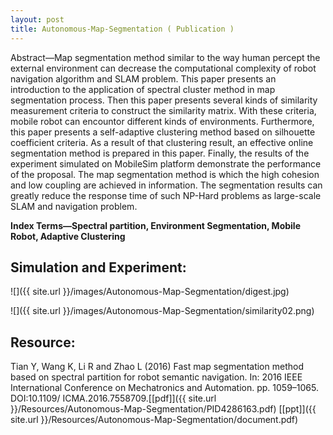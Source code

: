 ```yaml
---
layout: post
title: Autonomous-Map-Segmentation ( Publication )
---
```


Abstract—Map segmentation method similar to the way
human percept the external environment can decrease the
computational complexity of robot navigation algorithm and
SLAM problem. This paper presents an introduction to the
application of spectral cluster method in map segmentation
process. Then this paper presents several kinds of similarity
measurement criteria to construct the similarity matrix. With
these criteria, mobile robot can encountor different kinds of
environments. Furthermore, this paper presents a self-adaptive
clustering method based on silhouette coefficient criteria. As a
result of that clustering result, an effective online segmentation
method is prepared in this paper. Finally, the results of the
experiment simulated on MobileSim platform demonstrate the
performance of the proposal. The map segmentation method
is which the high cohesion and low coupling are achieved in
information. The segmentation results can greatly reduce the
response time of such NP-Hard problems as large-scale SLAM
and navigation problem.

**Index Terms—Spectral partition, Environment Segmentation,
Mobile Robot, Adaptive Clustering**

## Simulation and Experiment:

![]({{ site.url }}/images/Autonomous-Map-Segmentation/digest.jpg)


![]({{ site.url }}/images/Autonomous-Map-Segmentation/similarity02.png)


## Resource: 

Tian Y, Wang K, Li R and Zhao L (2016) Fast map segmentation
method based on spectral partition for robot semantic
navigation. In: 2016 IEEE International Conference on
Mechatronics and Automation. pp. 1059–1065. DOI:10.1109/
ICMA.2016.7558709.[[pdf]]({{ site.url }}/Resources/Autonomous-Map-Segmentation/PID4286163.pdf) [[ppt]]({{ site.url }}/Resources/Autonomous-Map-Segmentation/document.pdf)